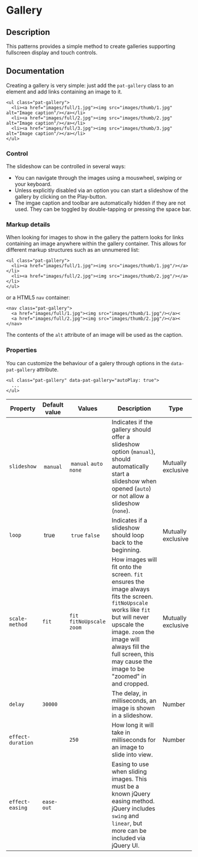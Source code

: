 # Gallery

## Description
This patterns provides a simple method to create galleries supporting fullscreen
display and touch controls.

## Documentation

Creating a gallery is very simple: just add the `pat-gallery` class to an
element and add links containing an image to it.

    <ul class="pat-gallery">
      <li><a href="images/full/1.jpg"><img src="images/thumb/1.jpg" alt="Image caption"/></a></li>
      <li><a href="images/full/2.jpg"><img src="images/thumb/2.jpg" alt="Image caption"/></a></li>
      <li><a href="images/full/3.jpg"><img src="images/thumb/3.jpg" alt="Image caption"/></a></li>
    </ul>

### Control

The slideshow can be controlled in several ways:

* You can navigate through the images using a mouswheel, swiping or your keyboard.
* Unless explicitly disabled via an option you can start a slideshow of the gallery by clicking
  on the Play-button.
* The imgae caption and toolbar are automatically hidden if they are not used. They can be toggled
  by double-tapping or pressing the space bar.

### Markup details

When looking for images to show in the gallery the pattern looks for links containing an image
anywhere within the gallery container. This allows for different markup structures such as an
unnumered list:

    <ul class="pat-gallery">
      <li><a href="images/full/1.jpg"><img src="images/thumb/1.jpg"/></a></li>
      <li><a href="images/full/2.jpg"><img src="images/thumb/2.jpg"/></a></li>
    </ul>

or a HTML5 `nav` container:

    <nav class="pat-gallery">
      <a href="images/full/1.jpg"><img src="images/thumb/1.jpg"/></a><
      <a href="images/full/2.jpg"><img src="images/thumb/2.jpg"/></a><
    </nav>

The contents of the `alt` attribute of an image will be used as the caption.


### Properties

You can customize the behaviour of a galery through options in the
`data-pat-gallery` attribute.

    <ul class="pat-gallery" data-pat-gallery="autoPlay: true">
      ...
    </ul>

| Property | Default value | Values | Description | Type |
| ----- | --------| -------- | ------- | ----------- |
| `slideshow` | `manual` | `manual` `auto` `none` | Indicates if the gallery should offer a slideshow option (`manual`), should automatically start a slideshow when opened (`auto`) or not allow a slideshow (`none`).| Mutually exclusive |
| `loop` | true | `true` `false` | Indicates if a slideshow should loop back to the beginning.|Mutually exclusive|
| `scale-method` | `fit` | `fit` `fitNoUpscale` `zoom` | How images will fit onto the screen. `fit` ensures the image always fits the screen. `fitNoUpscale` works like `fit` but will never upscale the image. `zoom` the image will always fill the full screen, this may cause the image to be "zoomed" in and cropped.|Mutually exclusive |
| `delay` | `30000` | | The delay, in milliseconds, an image is shown in a slideshow.|Number|
| `effect-duration` | | `250` | How long it will take in milliseconds for an image to slide into view.|Number|
| `effect-easing`  | `ease-out` | | Easing to use when sliding images. This must be a known jQuery easing method. jQuery includes `swing` and `linear`, but more can be included via jQuery UI. | |

